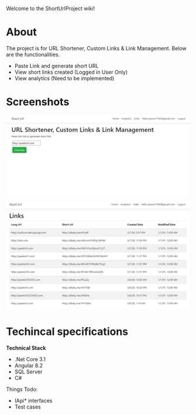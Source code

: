 Welcome to the ShortUrlProject wiki!

# About
The project is for URL Shortener, Custom Links & Link Management. Below are the functionalities.
* Paste Link and generate short URL
* View short links created (Logged in User Only)
* View analytics (Need to be implemented) 

# Screenshots
![](https://github.com/jeevanreddyg/ShortUrlProject/blob/master/Screenshots/Home.png)

![](https://github.com/jeevanreddyg/ShortUrlProject/blob/master/Screenshots/Links.png)


# Techincal specifications 

**Technical Stack**
* .Net Core 3.1
* Angular 8.2
* SQL Server
* C#

Things Todo:
* IApi* interfaces 
* Test cases
